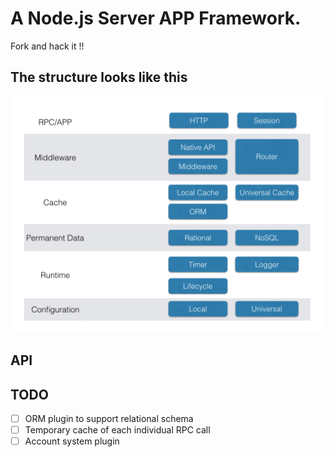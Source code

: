 # A Node.js Server APP Framework.

Fork and hack it !!

## The structure looks like this

![Structure](https://raw.githubusercontent.com/kitt1987/ansaf/master/doc/arch.jpeg)

## API

## TODO
- [ ] ORM plugin to support relational schema
- [ ] Temporary cache of each individual RPC call
- [ ] Account system plugin
